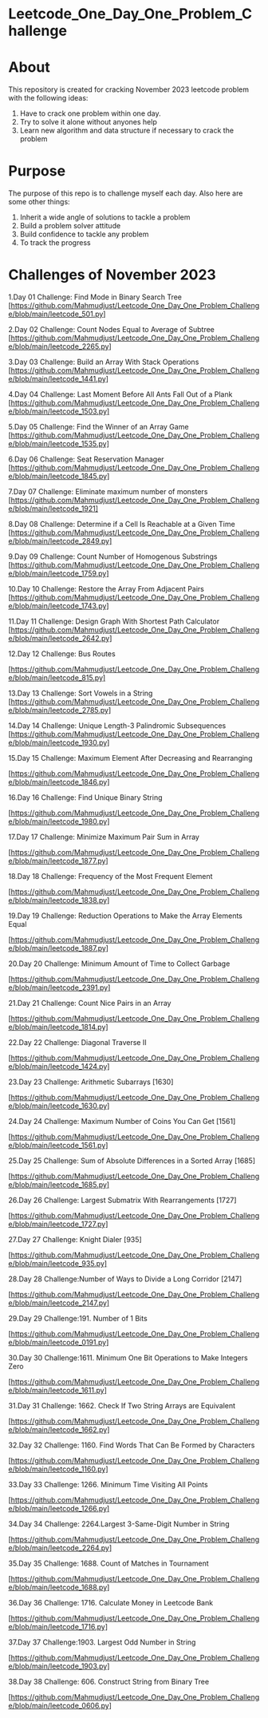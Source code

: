 # Leetcode_One_Day_One_Problem_Challenge


# About

This repository is created for cracking November 2023 leetcode problem with the following ideas:

1. Have to crack one problem within one day.
2. Try to solve it alone without anyones help
3. Learn new algorithm and data structure if necessary  to crack the problem 



# Purpose

The purpose of this repo  is to challenge myself each day. Also here are some other things:

1. Inherit a wide angle of solutions to tackle a problem
3. Build a problem solver attitude
4. Build confidence to tackle any problem
5. To track the progress 

# Challenges of November 2023

1.Day 01 Challenge: Find Mode in Binary Search Tree [https://github.com/Mahmudjust/Leetcode_One_Day_One_Problem_Challenge/blob/main/leetcode_501.py]


2.Day 02 Challenge: Count Nodes Equal to Average of Subtree [https://github.com/Mahmudjust/Leetcode_One_Day_One_Problem_Challenge/blob/main/leetcode_2265.py]


3.Day 03 Challenge: Build an Array With Stack Operations [https://github.com/Mahmudjust/Leetcode_One_Day_One_Problem_Challenge/blob/main/leetcode_1441.py]


4.Day 04 Challenge: Last Moment Before All Ants Fall Out of a Plank [https://github.com/Mahmudjust/Leetcode_One_Day_One_Problem_Challenge/blob/main/leetcode_1503.py]


5.Day 05 Challenge: Find the Winner of an Array Game   [https://github.com/Mahmudjust/Leetcode_One_Day_One_Problem_Challenge/blob/main/leetcode_1535.py]


6.Day 06 Challenge: Seat Reservation Manager  [https://github.com/Mahmudjust/Leetcode_One_Day_One_Problem_Challenge/blob/main/leetcode_1845.py]


7.Day 07 Challenge: Eliminate maximum number of monsters  [https://github.com/Mahmudjust/Leetcode_One_Day_One_Problem_Challenge/blob/main/leetcode_1921]


8.Day 08 Challenge: Determine if a Cell Is Reachable at a Given Time  [https://github.com/Mahmudjust/Leetcode_One_Day_One_Problem_Challenge/blob/main/leetcode_2849.py]


9.Day 09 Challenge: Count Number of Homogenous Substrings  [https://github.com/Mahmudjust/Leetcode_One_Day_One_Problem_Challenge/blob/main/leetcode_1759.py]


10.Day 10 Challenge: Restore the Array From Adjacent Pairs [https://github.com/Mahmudjust/Leetcode_One_Day_One_Problem_Challenge/blob/main/leetcode_1743.py]

11.Day 11 Challenge: Design Graph With Shortest Path Calculator [https://github.com/Mahmudjust/Leetcode_One_Day_One_Problem_Challenge/blob/main/leetcode_2642.py]

12.Day 12 Challenge: Bus Routes 

[https://github.com/Mahmudjust/Leetcode_One_Day_One_Problem_Challenge/blob/main/leetcode_815.py]

13.Day 13 Challenge: Sort Vowels in a String
[https://github.com/Mahmudjust/Leetcode_One_Day_One_Problem_Challenge/blob/main/leetcode_2785.py]

14.Day 14 Challenge: Unique Length-3 Palindromic Subsequences
[https://github.com/Mahmudjust/Leetcode_One_Day_One_Problem_Challenge/blob/main/leetcode_1930.py]

15.Day 15 Challenge: Maximum Element After Decreasing and Rearranging

[https://github.com/Mahmudjust/Leetcode_One_Day_One_Problem_Challenge/blob/main/leetcode_1846.py]

16.Day 16 Challenge: Find Unique Binary String

[https://github.com/Mahmudjust/Leetcode_One_Day_One_Problem_Challenge/blob/main/leetcode_1980.py]

17.Day 17 Challenge: Minimize Maximum Pair Sum in Array 

[https://github.com/Mahmudjust/Leetcode_One_Day_One_Problem_Challenge/blob/main/leetcode_1877.py]

18.Day 18 Challenge: Frequency of the Most Frequent Element

[https://github.com/Mahmudjust/Leetcode_One_Day_One_Problem_Challenge/blob/main/leetcode_1838.py]

19.Day 19 Challenge: Reduction Operations to Make the Array Elements Equal

[https://github.com/Mahmudjust/Leetcode_One_Day_One_Problem_Challenge/blob/main/leetcode_1887.py]

20.Day 20 Challenge: Minimum Amount of Time to Collect Garbage 

[https://github.com/Mahmudjust/Leetcode_One_Day_One_Problem_Challenge/blob/main/leetcode_2391.py]

21.Day 21 Challenge: Count Nice Pairs in an Array

[https://github.com/Mahmudjust/Leetcode_One_Day_One_Problem_Challenge/blob/main/leetcode_1814.py]

22.Day 22 Challenge: Diagonal Traverse II

[https://github.com/Mahmudjust/Leetcode_One_Day_One_Problem_Challenge/blob/main/leetcode_1424.py]


23.Day 23 Challenge: Arithmetic Subarrays [1630]


[https://github.com/Mahmudjust/Leetcode_One_Day_One_Problem_Challenge/blob/main/leetcode_1630.py]

24.Day 24 Challenge: Maximum Number of Coins You Can Get [1561]


[https://github.com/Mahmudjust/Leetcode_One_Day_One_Problem_Challenge/blob/main/leetcode_1561.py]

25.Day 25 Challenge: Sum of Absolute Differences in a Sorted Array [1685]

[https://github.com/Mahmudjust/Leetcode_One_Day_One_Problem_Challenge/blob/main/leetcode_1685.py]

26.Day 26 Challenge: Largest Submatrix With Rearrangements [1727]

[https://github.com/Mahmudjust/Leetcode_One_Day_One_Problem_Challenge/blob/main/leetcode_1727.py]

27.Day 27 Challenge: Knight Dialer [935]

[https://github.com/Mahmudjust/Leetcode_One_Day_One_Problem_Challenge/blob/main/leetcode_935.py]

28.Day 28 Challenge:Number of Ways to Divide a Long Corridor [2147]

[https://github.com/Mahmudjust/Leetcode_One_Day_One_Problem_Challenge/blob/main/leetcode_2147.py]

29.Day 29 Challenge:191. Number of 1 Bits

[https://github.com/Mahmudjust/Leetcode_One_Day_One_Problem_Challenge/blob/main/leetcode_0191.py]

30.Day 30 Challenge:1611. Minimum One Bit Operations to Make Integers Zero

[https://github.com/Mahmudjust/Leetcode_One_Day_One_Problem_Challenge/blob/main/leetcode_1611.py]

31.Day 31 Challenge: 1662. Check If Two String Arrays are Equivalent

[https://github.com/Mahmudjust/Leetcode_One_Day_One_Problem_Challenge/blob/main/leetcode_1662.py]

32.Day 32 Challenge: 1160. Find Words That Can Be Formed by Characters

[https://github.com/Mahmudjust/Leetcode_One_Day_One_Problem_Challenge/blob/main/leetcode_1160.py]

33.Day 33 Challenge: 1266. Minimum Time Visiting All Points

[https://github.com/Mahmudjust/Leetcode_One_Day_One_Problem_Challenge/blob/main/leetcode_1266.py]

34.Day 34 Challenge: 2264.Largest 3-Same-Digit Number in String


[https://github.com/Mahmudjust/Leetcode_One_Day_One_Problem_Challenge/blob/main/leetcode_2264.py]


35.Day 35 Challenge: 1688. Count of Matches in Tournament

[https://github.com/Mahmudjust/Leetcode_One_Day_One_Problem_Challenge/blob/main/leetcode_1688.py]

36.Day 36 Challenge: 1716. Calculate Money in Leetcode Bank 

[https://github.com/Mahmudjust/Leetcode_One_Day_One_Problem_Challenge/blob/main/leetcode_1716.py]

37.Day 37 Challenge:1903. Largest Odd Number in String

[https://github.com/Mahmudjust/Leetcode_One_Day_One_Problem_Challenge/blob/main/leetcode_1903.py]

38.Day 38 Challenge: 606. Construct String from Binary Tree

[https://github.com/Mahmudjust/Leetcode_One_Day_One_Problem_Challenge/blob/main/leetcode_0606.py]

